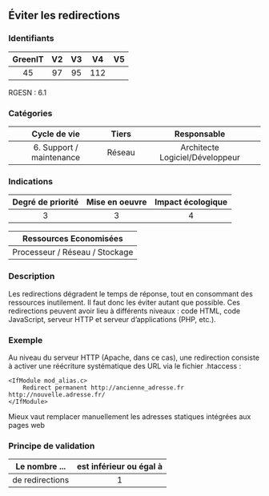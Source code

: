 ## Éviter les redirections

### Identifiants

| GreenIT | V2  | V3  | V4  | V5 |
|:-------:|:---:|:---:|:---:|:--:|
|   45    |  97 | 95  | 112 |    |

RGESN : 6.1

### Catégories

|       Cycle de vie       | Tiers  |           Responsable           |
|:------------------------:|:------:|:-------------------------------:|
| 6. Support / maintenance | Réseau | Architecte Logiciel/Développeur |

### Indications

| Degré de priorité  | Mise en oeuvre | Impact écologique |
|:------------------:|:--------------:|:-----------------:|
|         3          |       3        |         4         |

|     Ressources Economisées     |
|:------------------------------:|
| Processeur / Réseau / Stockage |

### Description

Les redirections dégradent le temps de réponse, tout en consommant des ressources inutilement. Il faut donc les éviter autant que possible. Ces redirections peuvent avoir lieu à différents niveaux : code HTML, code JavaScript, serveur HTTP et serveur d’applications (PHP, etc.).

### Exemple

Au niveau du serveur HTTP (Apache, dans ce cas), une redirection consiste à activer une réécriture systématique des URL via le fichier
.htaccess :
```apacheconf
<IfModule mod_alias.c>
    Redirect permanent http://ancienne_adresse.fr http://nouvelle.adresse.fr/
</IfModule>
```
Mieux vaut remplacer manuellement les adresses statiques intégrées aux pages web


### Principe de validation

| Le nombre ...     | est inférieur ou égal à   |  
|-------------------|:-------------------------:|
| de redirections  | 1  |
